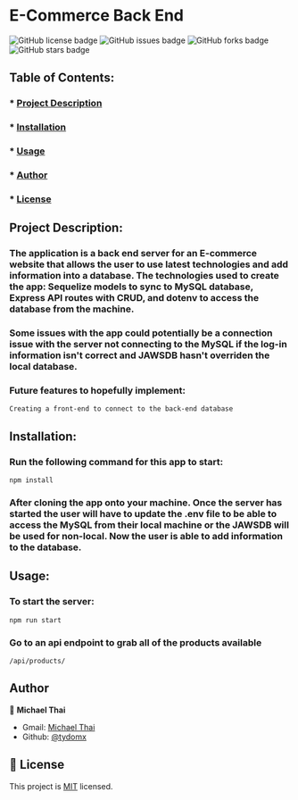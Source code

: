 # E-Commerce Back End
	
![GitHub license badge](https://img.shields.io/github/license/Tydomx/EcommerceBackEnd)
![GitHub issues badge](https://img.shields.io/github/issues/Tydomx/EcommerceBackEnd)
![GitHub forks badge](https://img.shields.io/github/forks/Tydomx/EcommerceBackEnd)
![GitHub stars badge](https://img.shields.io/github/stars/Tydomx/EcommerceBackEnd)

  ## Table of Contents: 
  ### * [Project Description](#project)
  ### * [Installation](#installation)
  ### * [Usage](#usage)
  ### * [Author](#author)
  ### * [License](#license)

  ## Project Description: 
### The application is a back end server for an E-commerce website that allows the user to use latest technologies and add information into a database. The technologies used to create the app: Sequelize models to sync to MySQL database, Express API routes with CRUD, and dotenv to access the database from the machine. 
### Some issues with the app could potentially be a connection issue with the server not connecting to the MySQL if the log-in information isn't correct and JAWSDB hasn't overriden the local database.
### Future features to hopefully implement:
	Creating a front-end to connect to the back-end database

  ## Installation:
  ### Run the following command for this app to start:
	npm install
  ### After cloning the app onto your machine. Once the server has started the user will have to update the .env file to be able to access the MySQL from their local machine or the JAWSDB will be used for non-local. Now the user is able to add information to the database.

## Usage: 
### To start the server:
	npm run start
### Go to an api endpoint to grab all of the products available
	/api/products/

## Author
👤 **Michael Thai**

- Gmail: [Michael Thai](mailto:https://michaelthai16@gmail.com)
- Github: [@tydomx](https://github.com/tydomx)


## 📝 License
This project is [MIT](https://choosealicense.com/licenses/mit/) licensed.